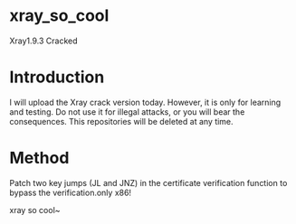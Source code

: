 # xray_so_cool
Xray1.9.3 Cracked
 
 # Introduction
 
I will upload the Xray crack version today. However, it is only for learning and testing. Do not use it for illegal attacks, or you will bear the consequences. This repositories will be deleted at any time.

# Method

Patch two key jumps (JL and JNZ) in the certificate verification function to bypass the verification.only x86!

xray so cool~
